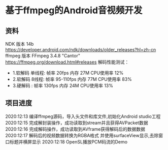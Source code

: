 基于ffmpeg的Android音视频开发
=============================

资料
----
NDK 版本 14b https://developer.android.com/ndk/downloads/older_releases?hl=zh-cn 
ffmpeg 版本 FFmpeg 3.4.8 "Cantor" https://ffmpeg.org/download.html#releases
  解码性能测试：  
  - 1.软解码 单线程: 帧率 20fps      内存 27M    CPU使用率 12%  
  - 2.软解码 8线程:  帧率 95-110fps  内存 77M    CPU使用率 83%  
  - 3.硬解码 :       帧率 130fps     内存 24M    CPU使用率 13%  

项目进度
--------
2020:12:13 编译ffmpeg源码，导入头文件和库文件,初始化Android studio工程  
2020:12:15 完成解封装操作，成功读取到stream并且获得AVPacket数据  
2020:12:16 完成解码操作，成功读取到AVframe获得解码后的数据数据  
2020:12:17 解码后的视频数据转换为RGBA格式 并使用surfaceView显示,去除窗口标题并横屏显示
2020:12:18 OpenSL播放PCM码流的Demo  




